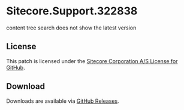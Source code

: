 # Sitecore.Support.322838
content tree search does not show the latest version

## License  
This patch is licensed under the [Sitecore Corporation A/S License for GitHub](https://github.com/sitecoresupport/Sitecore.Support.322838/blob/master/LICENSE).  

## Download  
Downloads are available via [GitHub Releases](https://github.com/sitecoresupport/Sitecore.Support.322838/releases).  
